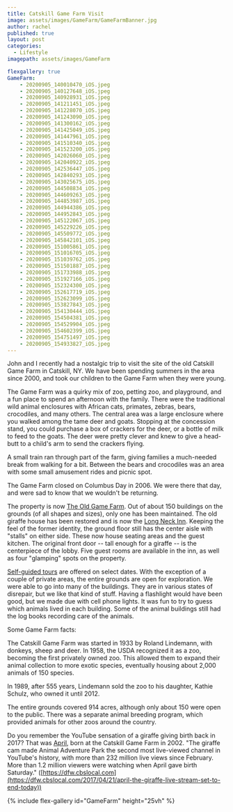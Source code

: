 ```yaml
---
title: Catskill Game Farm Visit
image: assets/images/GameFarm/GameFarmBanner.jpg
author: rachel
published: true
layout: post
categories:
  - Lifestyle
imagepath: assets/images/GameFarm

flexgallery: true
GameFarm: 
    - 20200905_140010470_iOS.jpeg
    - 20200905_140127648_iOS.jpeg
    - 20200905_140928931_iOS.jpeg
    - 20200905_141211451_iOS.jpeg
    - 20200905_141228070_iOS.jpeg
    - 20200905_141243090_iOS.jpeg
    - 20200905_141300162_iOS.jpeg
    - 20200905_141425049_iOS.jpeg
    - 20200905_141447961_iOS.jpeg
    - 20200905_141510340_iOS.jpeg
    - 20200905_141523200_iOS.jpeg
    - 20200905_142026060_iOS.jpeg
    - 20200905_142040922_iOS.jpeg
    - 20200905_142536447_iOS.jpeg
    - 20200905_142840293_iOS.jpeg
    - 20200905_143025675_iOS.jpeg
    - 20200905_144508834_iOS.jpeg
    - 20200905_144609263_iOS.jpeg
    - 20200905_144853987_iOS.jpeg
    - 20200905_144944386_iOS.jpeg
    - 20200905_144952843_iOS.jpeg
    - 20200905_145122067_iOS.jpeg
    - 20200905_145229226_iOS.jpeg
    - 20200905_145509772_iOS.jpeg
    - 20200905_145842101_iOS.jpeg
    - 20200905_151005861_iOS.jpeg
    - 20200905_151016705_iOS.jpeg
    - 20200905_151039762_iOS.jpeg
    - 20200905_151501887_iOS.jpeg
    - 20200905_151733988_iOS.jpeg
    - 20200905_151927166_iOS.jpeg
    - 20200905_152324300_iOS.jpeg
    - 20200905_152617719_iOS.jpeg
    - 20200905_152623099_iOS.jpeg
    - 20200905_153827843_iOS.jpeg
    - 20200905_154130444_iOS.jpeg
    - 20200905_154504381_iOS.jpeg
    - 20200905_154529904_iOS.jpeg
    - 20200905_154602399_iOS.jpeg
    - 20200905_154751497_iOS.jpeg
    - 20200905_154933827_iOS.jpeg
---
```



John and I recently had a nostalgic trip to visit the site of the old
Catskill Game Farm in Catskill, NY. We have been spending summers in the
area since 2000, and took our children to the Game Farm when they were
young.

The Game Farm was a quirky mix of zoo, petting zoo, and playground, and
a fun place to spend an afternoon with the family. There were the
traditional wild animal enclosures with African cats, primates, zebras,
bears, crocodiles, and many others. The central area was a large
enclosure where you walked among the tame deer and goats. Stopping at
the concession stand, you could purchase a box of crackers for the deer,
or a bottle of milk to feed to the goats. The deer were pretty clever
and knew to give a head-butt to a child's arm to send the crackers
flying.

A small train ran through part of the farm, giving families a
much-needed break from walking for a bit. Between the bears and
crocodiles was an area with some small amusement rides and picnic spot.

The Game Farm closed on Columbus Day in 2006. We were there that day,
and were sad to know that we wouldn't be returning.

The property is now [The Old Game Farm](http://www.theoldgamefarm.com/).
Out of about 150 buildings on the grounds (of all shapes and sizes),
only one has been maintained. The old giraffe house has been restored
and is now the [Long Neck Inn](https://www.thelongneckinn.net/). Keeping
the feel of the former identity, the ground floor still has the center
aisle with "stalls" on either side. These now house seating areas and
the guest kitchen. The original front door -- tall enough for a giraffe
-- is the centerpiece of the lobby. Five guest rooms are available in
the inn, as well as four "glamping" spots on the property.

[Self-guided tours](http://www.theoldgamefarm.com/visit#onyourown) are
offered on select dates. With the exception of a couple of private
areas, the entire grounds are open for exploration. We were able to go
into many of the buildings. They are in various states of disrepair, but
we like that kind of stuff. Having a flashlight would have been good,
but we made due with cell phone lights. It was fun to try to guess which
animals lived in each building. Some of the animal buildings still had
the log books recording care of the animals.

Some Game Farm facts:

The Catskill Game Farm was started in 1933 by Roland Lindemann, with
donkeys, sheep and deer. In 1958, the USDA recognized it as a zoo,
becoming the first privately owned zoo. This allowed them to expand
their animal collection to more exotic species, eventually housing about
2,000 animals of 150 species.

In 1989, after 555 years, Lindemann sold the zoo to his daughter, Kathie
Schulz, who owned it until 2012.

The entire grounds covered 914 acres, although only about 150 were open
to the public. There was a separate animal breeding program, which
provided animals for other zoos around the country.

Do you remember the YouTube sensation of a giraffe giving birth back in
2017? That was [April](http://www.theoldgamefarm.com/april), born at the
Catskill Game Farm in 2002. "The giraffe cam made Animal Adventure Park
the second most live-viewed channel in YouTube's history, with more than
232 million live views since February. More than 1.2 million viewers
were watching when April gave birth Saturday."
([https://dfw.cbslocal.com](https://dfw.cbslocal.com/2017/04/21/april-the-giraffe-live-stream-set-to-end-today))

{% include flex-gallery id="GameFarm" height="25vh" %}
